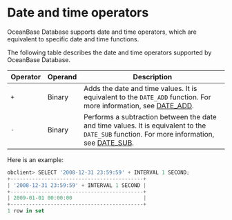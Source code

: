 # Date and time operators

OceanBase Database supports date and time operators, which are equivalent to specific date and time functions.

The following table describes the date and time operators supported by OceanBase Database.

| Operator | Operand | Description |
|-----|-----|----------------------------------------------------------------------------------------------------------|
| `+` | Binary | Adds the date and time values. It is equivalent to the `DATE_ADD` function. For more information, see [DATE_ADD](../400.functions-of-mysql-mode/200.single-row-functions-of-mysql-mode/100.date-and-time-functions-of-mysql-mode/900.date-add-of-mysql-mode.md).  |
| `-` | Binary | Performs a subtraction between the date and time values. It is equivalent to the `DATE_SUB` function. For more information, see [DATE_SUB](../400.functions-of-mysql-mode/200.single-row-functions-of-mysql-mode/100.date-and-time-functions-of-mysql-mode/1100.date-sub-of-mysql-mode.md).  |

Here is an example:

```javascript
obclient> SELECT '2008-12-31 23:59:59' + INTERVAL 1 SECOND;
+-------------------------------------------+
| '2008-12-31 23:59:59' + INTERVAL 1 SECOND |
+-------------------------------------------+
| 2009-01-01 00:00:00                       |
+-------------------------------------------+
1 row in set
```
